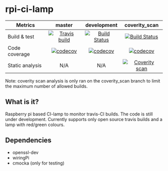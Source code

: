 # rpi-ci-lamp

| Metrics         | master        | development   | coverity_scan |
| --------------- |:-------------:|:-------------:|:-------------:|
| Build & test    | [![Travis build](https://travis-ci.org/maartenvds/rpi-ci-lamp.svg?branch=master)](https://travis-ci.org/maartenvds/rpi-ci-lamp) | [![Build Status](https://travis-ci.org/maartenvds/rpi-ci-lamp.svg?branch=development)](https://travis-ci.org/maartenvds/rpi-ci-lamp) | [![Build Status](https://travis-ci.org/maartenvds/rpi-ci-lamp.svg?branch=coverity_scan)](https://travis-ci.org/maartenvds/rpi-ci-lamp) |
| Code coverage   | [![codecov](https://codecov.io/gh/maartenvds/rpi-ci-lamp/branch/master/graph/badge.svg)](https://codecov.io/gh/maartenvds/rpi-ci-lamp) | [![codecov](https://codecov.io/gh/maartenvds/rpi-ci-lamp/branch/development/graph/badge.svg)](https://codecov.io/gh/maartenvds/rpi-ci-lamp) | [![codecov](https://codecov.io/gh/maartenvds/rpi-ci-lamp/branch/coverity_scan/graph/badge.svg)](https://codecov.io/gh/maartenvds/rpi-ci-lamp)
| Static analysis | N/A           | N/A           | [![Coverity scan](https://scan.coverity.com/projects/12311/badge.svg)](https://scan.coverity.com/projects/maartenvds-rpi-ci-lamp) |

Note: coverity scan analysis is only ran on the coverity_scan branch to limit the maximum number of allowed builds.

## What is it?
Raspberry pi based CI-lamp to monitor travis-CI builds. The code is still under development.
Currently supports only open source travis builds and a lamp with red/green colours.

## Dependencies

- openssl-dev
- wiringPi
- cmocka (only for testing)
